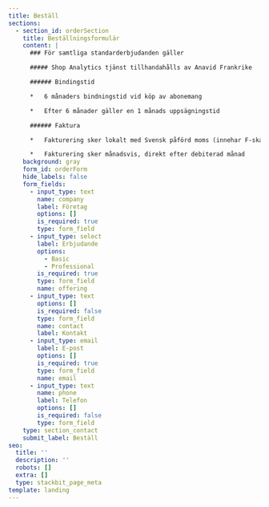 ```yaml
---
title: Beställ
sections:
  - section_id: orderSection
    title: Beställningsformulär
    content: |
      ### För samtliga standarderbjudanden gäller

      ##### Shop Analytics tjänst tillhandahålls av Anavid Frankrike

      ###### Bindingstid

      *   6 månaders bindningstid vid köp av abonemang

      *   Efter 6 månader gäller en 1 månads uppsägningstid

      ###### Faktura

      *   Fakturering sker lokalt med Svensk påförd moms (innehar F-skatt)

      *   Fakturering sker månadsvis, direkt efter debiterad månad
    background: gray
    form_id: orderForm
    hide_labels: false
    form_fields:
      - input_type: text
        name: company
        label: Företag
        options: []
        is_required: true
        type: form_field
      - input_type: select
        label: Erbjudande
        options:
          - Basic
          - Professional
        is_required: true
        type: form_field
        name: offering
      - input_type: text
        options: []
        is_required: false
        type: form_field
        name: contact
        label: Kontakt
      - input_type: email
        label: E-post
        options: []
        is_required: true
        type: form_field
        name: email
      - input_type: text
        name: phone
        label: Telefon
        options: []
        is_required: false
        type: form_field
    type: section_contact
    submit_label: Beställ
seo:
  title: ''
  description: ''
  robots: []
  extra: []
  type: stackbit_page_meta
template: landing
---
```

